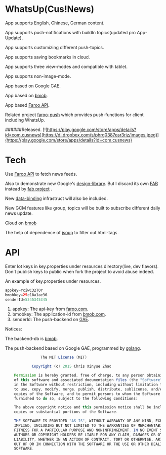 # WhatsUp(Cus!News)

App supports English, Chinese, German content.

App supports push-notifications with buildIn topics(updated pro App-Update).

App supports customizing different push-topics.

App supports saving bookmarks in cloud.

App supports three view-modes and compatible with tablet.

App supports non-image-mode.

App based on Google GAE.

App based on [bmob](http://www.bmob.cn).

App based [Faroo API](http://www.faroo.com/hp/api/api.html#description).

Related project [faroo-push](https://github.com/XinyueZ/faroo-push) which provides push-functions for client including WhatsUp.

######Released.
[![https://play.google.com/store/apps/details?id=com.cusnews](https://dl.dropbox.com/s/phrg0387osr3riz/images.jpeg)](https://play.google.com/store/apps/details?id=com.cusnews)


# Tech
Use [Faroo API](http://www.faroo.com/hp/api/api.html#description) to fetch news feeds.

Also to demonstrate new Google's [design-library](http://developer.android.com/intl/zh-cn/tools/support-library/features.html#design). But I discard its own [FAB](http://developer.android.com/intl/zh-cn/reference/android/support/design/widget/FloatingActionButton.html) instead by [fab project](https://github.com/shell-software/fab) .

New [data-binding](https://developer.android.com/intl/zh-cn/tools/data-binding/guide.html) infrastruct will also be included.

New GCM features like group, topics will be built to subscribe different daily news update.

Cloud on [bmob](http://www.bmob.cn)

The help of dependence of [jsoup](http://www.jsoup.org) to filter out html-tags.

# API
Enter lot keys in key.properties under resources directory(live, dev flavors).
Don't publish keys to public when fork the project to avoid abuse indeed.

An example of key.properties under resources.

```java
appkey=YciwC32TOr
bmobkey=25e18a1ae36
senderId=5345345345
````
1. appkey: The api-key from [faroo.com](http://www.faroo.com).
2. bmobkey: The application-id from [bmob.com](http://www.bmob.cn).
3. senderId: The push-backend on [GAE](http://developer.google.com).

Notices:

The backend-db is [bmob](http://www.bmob.cn).

The push-backend based on Google GAE, programmed by [golang](http://www.golang.org).


```java
				The MIT License (MIT)

			Copyright (c) 2015 Chris Xinyue Zhao

	Permission is hereby granted, free of charge, to any person obtaining a copy
	of this software and associated documentation files (the "Software"), to deal
	in the Software without restriction, including without limitation the rights
	to use, copy, modify, merge, publish, distribute, sublicense, and/or sell
	copies of the Software, and to permit persons to whom the Software is
	furnished to do so, subject to the following conditions:

	The above copyright notice and this permission notice shall be included in all
	copies or substantial portions of the Software.

	THE SOFTWARE IS PROVIDED "AS IS", WITHOUT WARRANTY OF ANY KIND, EXPRESS OR
	IMPLIED, INCLUDING BUT NOT LIMITED TO THE WARRANTIES OF MERCHANTABILITY,
	FITNESS FOR A PARTICULAR PURPOSE AND NONINFRINGEMENT. IN NO EVENT SHALL THE
	AUTHORS OR COPYRIGHT HOLDERS BE LIABLE FOR ANY CLAIM, DAMAGES OR OTHER
	LIABILITY, WHETHER IN AN ACTION OF CONTRACT, TORT OR OTHERWISE, ARISING FROM,
	OUT OF OR IN CONNECTION WITH THE SOFTWARE OR THE USE OR OTHER DEALINGS IN THE
	SOFTWARE.
```
